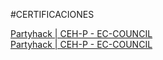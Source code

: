 #CERTIFICACIONES

<a href="https://github.com/Racso20/Review-de-Certificaciones/blob/main/cehp.md">Partyhack | CEH-P - EC-COUNCIL</a><br />
<a href="https://github.com/Racso20/Review-de-Certificaciones/blob/main/ejptv1.md">Partyhack | CEH-P - EC-COUNCIL</a><br />
